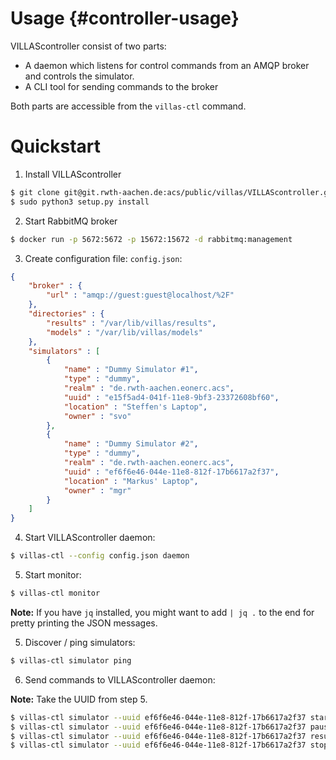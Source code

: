 # Usage {#controller-usage}

VILLAScontroller consist of two parts:

 - A daemon which listens for control commands from an AMQP broker and controls the simulator.
 - A CLI tool for sending commands to the broker

Both parts are accessible from the `villas-ctl` command.

# Quickstart

1. Install VILLAScontroller

```bash
$ git clone git@git.rwth-aachen.de:acs/public/villas/VILLAScontroller.git
$ sudo python3 setup.py install
```

2. Start RabbitMQ broker

```bash
$ docker run -p 5672:5672 -p 15672:15672 -d rabbitmq:management
```

3. Create configuration file: `config.json`:

```json
{
	"broker" : {
		"url" : "amqp://guest:guest@localhost/%2F"
	},
	"directories" : {
		"results" : "/var/lib/villas/results",
		"models" : "/var/lib/villas/models"
	},
	"simulators" : [
		{
			"name" : "Dummy Simulator #1",
			"type" : "dummy",
			"realm" : "de.rwth-aachen.eonerc.acs",
			"uuid" : "e15f5ad4-041f-11e8-9bf3-23372608bf60",
			"location" : "Steffen's Laptop",
			"owner" : "svo"
		},
		{
			"name" : "Dummy Simulator #2",
			"type" : "dummy",
			"realm" : "de.rwth-aachen.eonerc.acs",
			"uuid" : "ef6f6e46-044e-11e8-812f-17b6617a2f37",
			"location" : "Markus' Laptop",
			"owner" : "mgr"
		}
	]
}
```

4. Start VILLAScontroller daemon:

```bash
$ villas-ctl --config config.json daemon
```

5. Start monitor:

```bash
$ villas-ctl monitor
```

**Note:** If you have `jq` installed, you might want to add `| jq .` to the end for pretty printing the JSON messages.

5. Discover / ping simulators:

```bash
$ villas-ctl simulator ping
```

6. Send commands to VILLAScontroller daemon:

**Note:** Take the UUID from step 5.

```bash
$ villas-ctl simulator --uuid ef6f6e46-044e-11e8-812f-17b6617a2f37 start
$ villas-ctl simulator --uuid ef6f6e46-044e-11e8-812f-17b6617a2f37 pause
$ villas-ctl simulator --uuid ef6f6e46-044e-11e8-812f-17b6617a2f37 resume
$ villas-ctl simulator --uuid ef6f6e46-044e-11e8-812f-17b6617a2f37 stop
```
